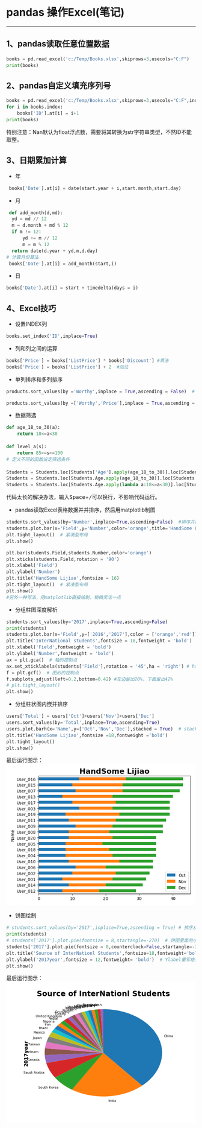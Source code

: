# pandas 操作Excel(笔记)
----------
## 1、pandas读取任意位置数据
```python
books = pd.read_excel('c:/Temp/Books.xlsx',skiprows=3,usecols="C:F")
print(books)
```
## 2、pandas自定义填充序列号
```python
books = pd.read_excel('c:/Temp/Books.xlsx',skiprows=3,usecols="C:F",index_col=None,dtype={'ID':str})
for i in books.index:
    books['ID'].at[i] = i+1
print(books)
```
特别注意：Nan默认为float浮点数，需要将其转换为str字符串类型，不然ID不能取整。
## 3、日期累加计算
+ 年
```python
 books['Date'].at[i] = date(start.year + i,start.month,start.day)
```
+ 月
```python
 def add_month(d,md):
  yd = md // 12
  m = d.month + md % 12
  if m != 12:
      yd += m // 12
      m = m % 12
  return date(d.year + yd,m,d.day)
# 计算月份算法
 books['Date'].at[i] = add_month(start,i)
```
+ 日
```python
books['Date'].at[i] = start + timedelta(days = i)
```
## 4、Excel技巧
+ 设置INDEX列
```python
books.set_index('ID',inplace=True)
```
+ 列和列之间的运算
```python
books['Price'] = books['ListPrice'] * books['Discount'] #乘法
books['Price'] = books['ListPrice'] + 2  #加法
```
+ 单列排序和多列排序
```python
products.sort_values(by ='Worthy',inplace = True,ascending = False)  # 单列排序
```
```python
products.sort_values(by =['Worthy','Price'],inplace = True,ascending = [True,False])  # 多列排序，并按照不同的升降序排列
```
+ 数据筛选
```python
def age_18_to_30(a):
    return 18<=a<30

def level_a(s):
    return 85<=s<=100
# 定义不同的函数设定筛选条件

Students = Students.loc[Students['Age'].apply(age_18_to_30)].loc[Students['Score'].apply(level_a)]  #loc多重过滤
Students = Students.loc[Students.Age.apply(age_18_to_30)].loc[Students.Score.apply(level_a)]  #loc多重过滤另外一种写法
Students = Students.loc[Students.Age.apply(lambda a:18<=a<30)].loc[Students.Score.apply(lambda s:85<=s<=100)]  #loc多重过滤LAMBDA表达式写法（不调用函数）
```
代码太长的解决办法，输入<kbd>Space</kbd>+<kbd>/</kbd>可以换行，不影响代码运行。
+ pandas读取Excel表格数据并并排序，然后用matplotlib制图
```python
students.sort_values(by='Number',inplace=True,ascending=False)  #排序并修改原始DF
students.plot.bar(x='Field',y='Number',color='orange',title='HandSome Lijiao')  # 按照字段绘制图形(控制颜色)
plt.tight_layout()  # 紧凑型布局
plt.show()
```
```python
plt.bar(students.Field,students.Number,color='orange')
plt.xticks(students.Field,rotation = '90')
plt.xlabel('Field')
plt.ylabel('Number')
plt.title('HandSome Lijiao',fontsize = 16)
plt.tight_layout()  # 紧凑型布局
plt.show()
#另外一种写法，用matplotlib直接绘制，稍微灵活一点
```
+ 分组柱图深度解析
```python
students.sort_values(by='2017',inplace=True,ascending=False)
print(students)
students.plot.bar(x='Field',y=['2016','2017'],color = ['orange','red'])
plt.title('InterNational students',fontsize = 18,fontweight = 'bold')
plt.xlabel('Field',fontweight = 'bold')
plt.ylabel('Number',fontweight = 'bold')
ax = plt.gca()  # 轴的控制点
ax.set_xticklabels(students['Field'],rotation = '45',ha = 'right') # ha旋转中心点
f = plt.gcf()  # 图形的控制点
f.subplots_adjust(left=0.2,bottom=0.42) #左边留出20%，下面留出42%
# plt.tight_layout()
plt.show()
```
+ 分组柱状图内嵌并排序
```python
users['Total'] = users['Oct']+users['Nov']+users['Dec']
users.sort_values(by='Total',inplace=True,ascending=True)
users.plot.barh(x='Name',y=['Oct','Nov','Dec'],stacked = True)  # stacked = True条状图，users.plot.barh横状图
plt.title('HandSome Lijiao',fontsize =18,fontweight ='bold')
plt.tight_layout()
plt.show()
```
最后运行图示：
![avatar](/pic/11.png)
+ 饼图绘制
```python
# students.sort_values(by='2017',inplace=True,ascending = True) # 排序从小到大
print(students)  
# students['2017'].plot.pie(fontsize = 8,startangle=-270)  # 饼图里面的小文字,startangle=-270定义起始点角度
students['2017'].plot.pie(fontsize = 8,counterclock=False,startangle=-270) #可以不用排序，直接生成需要的图，第二种办法
plt.title('Source of InterNationl Students',fontsize=18,fontweight='bold')
plt.ylabel('2017year',fontsize = 12,fontweight= 'bold')  # Ylabel重写格式
plt.show()
```
最后运行图示：  
![avatar](/pic/12.png)